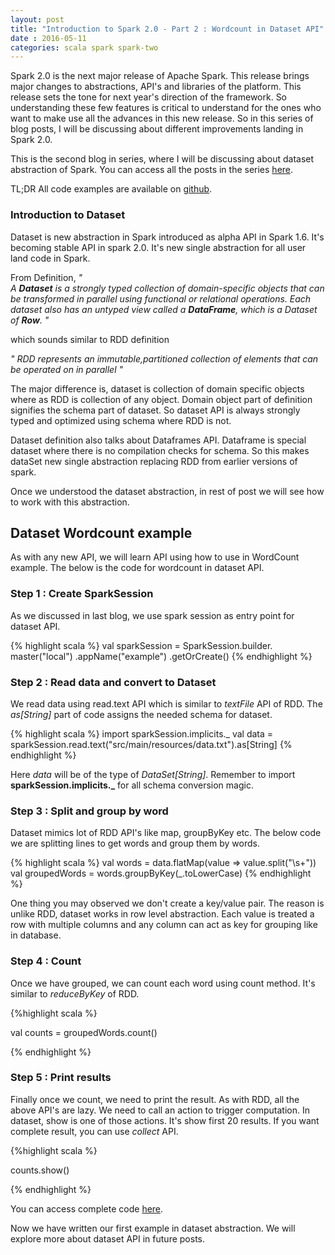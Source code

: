 ```yaml
---
layout: post
title: "Introduction to Spark 2.0 - Part 2 : Wordcount in Dataset API"
date : 2016-05-11
categories: scala spark spark-two
---
```

Spark 2.0 is the next major release of Apache Spark. This release brings major changes to abstractions, API's and libraries of the platform. This release sets the tone for next year's direction of the framework. So understanding these few features is critical to understand for the ones who want to make use all the advances in this new release. So in this series of blog posts, I will be discussing about different improvements landing in Spark 2.0.

This is the second blog in series, where I will be discussing about dataset abstraction of Spark. You can access all the posts in the series [here](/categories/spark-two/).

TL;DR All code examples are available on [github](https://github.com/phatak-dev/spark2.0-examples).


### Introduction to Dataset

Dataset is new abstraction in Spark introduced as alpha API in Spark 1.6. It's becoming stable API in spark 2.0. It's new single abstraction for all user land code in Spark. 

From Definition, 
*"  
  A **Dataset** is a strongly typed collection of domain-specific objects that can be transformed
  in parallel using functional or relational operations. Each dataset also has an untyped view
 called a **DataFrame**, which is a Dataset of **Row**.
"*

which sounds similar to RDD definition

*"
 RDD represents an immutable,partitioned collection of elements that can be operated on in parallel
"*

The major difference is, dataset is collection of domain specific objects where as RDD is collection of any object. Domain object part of definition signifies the schema part of dataset. So dataset API is always strongly typed and optimized using schema where RDD is not.

Dataset definition also talks about Dataframes API. Dataframe is special dataset where there is no compilation checks for schema. So this makes dataSet new single abstraction replacing RDD from earlier versions of spark.

Once we understood the dataset abstraction, in rest of post we will see how to work with this abstraction.


## Dataset Wordcount example

As with any new API, we will learn API using how to use in WordCount example. The below is the code for wordcount in dataset API.

### Step 1 : Create SparkSession

As we discussed in last blog, we use spark session as entry point for dataset API.

{% highlight scala %}
 val sparkSession = SparkSession.builder.
      master("local")
      .appName("example")
      .getOrCreate()
{% endhighlight %}      

### Step 2 : Read data and convert to Dataset

We read data using read.text API which is similar to *textFile* API of RDD. The *as[String]* part of code assigns the needed schema for dataset.

{% highlight scala %}
 import sparkSession.implicits._
val data = sparkSession.read.text("src/main/resources/data.txt").as[String]
{% endhighlight %}     

Here *data* will be of the type of *DataSet[String]*. Remember to import **sparkSession.implicits._** for all schema conversion magic.


### Step 3 : Split and group by word
Dataset mimics lot of RDD API's like map, groupByKey etc. The below code we are splitting lines to get words and group them by words.

{% highlight scala %}
val words = data.flatMap(value => value.split("\\s+"))
val groupedWords = words.groupByKey(_.toLowerCase)
{% endhighlight %}

One thing you may observed we don't create a key/value pair. The reason is unlike RDD, dataset works in row level abstraction. Each value is treated a row with multiple columns and any column can act as key for grouping like in database.

### Step 4 :  Count
Once we have grouped, we can count each word using count method. It's similar to *reduceByKey* of RDD.

{%highlight scala %}

val counts = groupedWords.count()

{% endhighlight %}


### Step 5 : Print results

Finally once we count, we need to print the result. As with RDD, all the above API's are lazy. We need to call an action to trigger computation. In dataset, show is one of those actions. It's show first 20 results. If you want complete result, you can use *collect* API.

{%highlight scala %}

counts.show()

{% endhighlight %}

You can access complete code [here](https://github.com/phatak-dev/spark2.0-examples/blob/master/src/main/scala/com/madhukaraphatak/examples/sparktwo/DataSetWordCount.scala).


Now we have written our first example in dataset abstraction. We will explore more about dataset API in future posts.